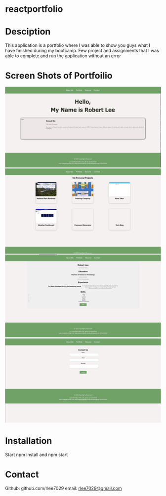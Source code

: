 # reactportfolio

# Desciption
This application is a portfolio where I was able to show you guys what I have finished during my bootcamp. Few project and assignments that I was able to complete and run the application without an error

# Screen Shots of Portfoilio 
![](./images/IMG1.jpg)
![](/images/IMG2.jpg)
![](./images/IMG%23.%20jpg.png)
![](./images/IMG4.jpg)

# Installation
Start npm install and npm start

# Contact 
Github: github.com/rlee7029
email: rlee7029@gmail.com
